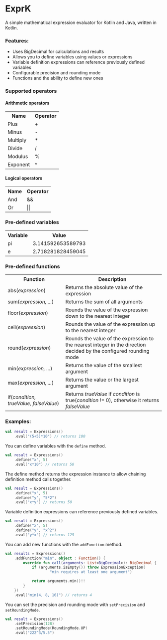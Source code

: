 # ExprK
A simple mathematical expression evaluator for Kotlin and Java, written in Kotlin.

### Features:
* Uses BigDecimal for calculations and results
* Allows you to define variables using values or expressions
* Variable definition expressions can reference previously defined variables
* Configurable precision and rounding mode
* Functions and the ability to define new ones

### Supported operators
#### Arithmetic operators
<table>
    <tr>
        <th>Name</th>
        <th>Operator</th>
    </tr>
    <tr>
        <td>Plus</td>
        <td>+</td>
    </tr>
    <tr>
        <td>Minus</td>
        <td>-</td>
    </tr>
    <tr>
        <td>Multiply</td>
        <td>*</td>
    </tr>
    <tr>
        <td>Divide</td>
        <td>/</td>
    </tr>
    <tr>
        <td>Modulus</td>
        <td>%</td>
    </tr>
    <tr>
        <td>Exponent</td>
        <td>^</td>
    </tr>
</table>

#### Logical operators
<table>
    <tr>
        <th>Name</th>
        <th>Operator</th>
    </tr>
    <tr>
        <td>And</td>
        <td>&&</td>
    </tr>
    <tr>
        <td>Or</td>
        <td>||</td>
    </tr>
</table>

### Pre-defined variables
<table>
    <tr>
        <th>Variable</th>
        <th>Value</th>
    </tr>
    <tr>
        <td>pi</td>
        <td>3.141592653589793</td>
    </tr>
    <tr>
        <td>e</td>
        <td>2.718281828459045</td>
    </tr>
</table>

### Pre-defined functions
<table>
    <tr>
        <th>Function</th>
        <th>Description</th>
    </tr>
    <tr>
        <td>abs(<i>expression</i>)</td>
        <td>Returns the absolute value of the expression</td>
    </tr>
    <tr>
        <td>sum(<i>expression, ...</i>)</td>
        <td>Returns the sum of all arguments</td>
    </tr>
    <tr>
        <td>floor(<i>expression</i>)</td>
        <td>Rounds the value of the expression down to the nearest integer</td>
    </tr>
    <tr>
        <td>ceil(<i>expression</i>)</td>
        <td>Rounds the value of the expression up to the nearest integer</td>
    </tr>
    <tr>
        <td>round(<i>expression</i>)</td>
        <td>Rounds the value of the expression to the nearest integer in the direction decided by the configured rounding mode</td>
    </tr>
    <tr>
        <td>min(<i>expression, ...</i>)</td>
        <td>Returns the value of the smallest argument</td>
    </tr>
    <tr>
        <td>max(<i>expression, ...</i>)</td>
        <td>Returns the value or the largest argument</td>
    </tr>
    <tr>
        <td>if(<i>condition, trueValue, falseValue</i>)</td>
        <td>Returns <i>trueValue</i> if <i>condition</i> is true(<i>condition</i> != 0), otherwise it returns <i>falseValue</i></td>
    </tr>
</table>

### Examples:
````Kotlin
val result = Expressions()
    .eval("(5+5)*10") // returns 100
````
You can define variables with the `define` method.
````Kotlin
val result = Expressions()
    .define("x", 5)
    .eval("x*10") // returns 50
````
The define method returns the expression instance to allow chaining definition method calls together.
````Kotlin
val result = Expressions()
    .define("x", 5)
    .define("y", "5*2")
    .eval("x*y") // returns 50
````
Variable definition expressions can reference previously defined variables.
````Kotlin
val result = Expressions()
    .define("x", 5)
    .define("y", "x^2")
    .eval("y*x") // returns 125
````
You can add new functions with the `addFunction` method.
````kotlin
val results = Expressions()
    .addFunction("min", object : Function() {
        override fun call(arguments: List<BigDecimal>): BigDecimal {
            if (arguments.isEmpty()) throw ExpressionException(
                    "min requires at least one argument")

            return arguments.min()!!
        }
    })
    .eval("min(4, 8, 16)") // returns 4
````
You can set the precision and rounding mode with `setPrecision` and `setRoundingMode`.
````Kotlin
val result = Expressions()
    .setPrecision(128)
    .setRoundingMode(RoundingMode.UP)
    .eval("222^3/5.5") 
````

